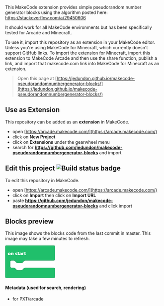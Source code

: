 This MakeCode extension provides simple pseudorandom number generator blocks using the algorithm posted here: https://stackoverflow.com/a/29450606

It should work for all MakeCode environments but has been specifically tested for Arcade and Minecraft. 

To use it, import this repository as an extension in your MakeCode editor. Unless you're using MakeCode for Minecraft, which currently doesn't support GitHub links. To import the extension for Minecraft, import this extension to MakeCode Arcade and then use the share function, publish a link, and import that makecode.com link into MakeCode for Minecraft as an extension.



> Open this page at [https://jedundon.github.io/makecode-pseudorandomnumbergenerator-blocks/](https://jedundon.github.io/makecode-pseudorandomnumbergenerator-blocks/)

## Use as Extension

This repository can be added as an **extension** in MakeCode.

* open [https://arcade.makecode.com/](https://arcade.makecode.com/)
* click on **New Project**
* click on **Extensions** under the gearwheel menu
* search for **https://github.com/jedundon/makecode-pseudorandomnumbergenerator-blocks** and import

## Edit this project ![Build status badge](https://github.com/jedundon/makecode-pseudorandomnumbergenerator-blocks/workflows/MakeCode/badge.svg)

To edit this repository in MakeCode.

* open [https://arcade.makecode.com/](https://arcade.makecode.com/)
* click on **Import** then click on **Import URL**
* paste **https://github.com/jedundon/makecode-pseudorandomnumbergenerator-blocks** and click import

## Blocks preview

This image shows the blocks code from the last commit in master.
This image may take a few minutes to refresh.

![A rendered view of the blocks](https://github.com/jedundon/makecode-pseudorandomnumbergenerator-blocks/raw/master/.github/makecode/blocks.png)

#### Metadata (used for search, rendering)

* for PXT/arcade
<script src="https://makecode.com/gh-pages-embed.js"></script><script>makeCodeRender("{{ site.makecode.home_url }}", "{{ site.github.owner_name }}/{{ site.github.repository_name }}");</script>
